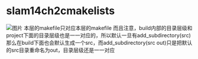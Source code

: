 # slam14ch2cmakelists
![图片](https://user-images.githubusercontent.com/59297917/191453106-d09bcc14-2f0c-4f6a-a307-15c587e9a60f.png)
本层的makefile只对应本层的makefile  而且注意，build内部的目录层级和project下面的目录层级也是一一对应的，所以默认一旦有add_subdirectory(src)那么在build下面也会默认生成一个src，而add_subdirectory(src out)只是把默认的src目录重命名为out，目录层级还是一一对应

